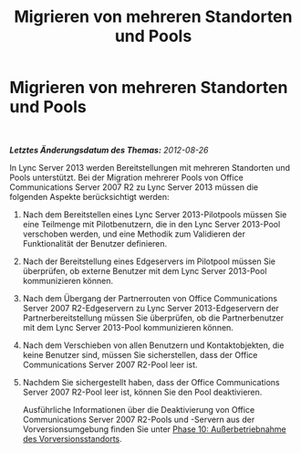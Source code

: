 ﻿---
title: Migrieren von mehreren Standorten und Pools
TOCTitle: Migrieren von mehreren Standorten und Pools
ms:assetid: 3bf677d4-a5af-4f73-8fad-1abf5b668cc1
ms:mtpsurl: https://technet.microsoft.com/de-de/library/JJ688025(v=OCS.15)
ms:contentKeyID: 49890709
ms.date: 05/19/2016
mtps_version: v=OCS.15
ms.translationtype: HT
---

# Migrieren von mehreren Standorten und Pools

 

_**Letztes Änderungsdatum des Themas:** 2012-08-26_

In Lync Server 2013 werden Bereitstellungen mit mehreren Standorten und Pools unterstützt. Bei der Migration mehrerer Pools von Office Communications Server 2007 R2 zu Lync Server 2013 müssen die folgenden Aspekte berücksichtigt werden:

1.  Nach dem Bereitstellen eines Lync Server 2013-Pilotpools müssen Sie eine Teilmenge mit Pilotbenutzern, die in den Lync Server 2013-Pool verschoben werden, und eine Methodik zum Validieren der Funktionalität der Benutzer definieren.

2.  Nach der Bereitstellung eines Edgeservers im Pilotpool müssen Sie überprüfen, ob externe Benutzer mit dem Lync Server 2013-Pool kommunizieren können.

3.  Nach dem Übergang der Partnerrouten von Office Communications Server 2007 R2-Edgeservern zu Lync Server 2013-Edgeservern der Partnerbereitstellung müssen Sie überprüfen, ob die Partnerbenutzer mit dem Lync Server 2013-Pool kommunizieren können.

4.  Nach dem Verschieben von allen Benutzern und Kontaktobjekten, die keine Benutzer sind, müssen Sie sicherstellen, dass der Office Communications Server 2007 R2-Pool leer ist.

5.  Nachdem Sie sichergestellt haben, dass der Office Communications Server 2007 R2-Pool leer ist, können Sie den Pool deaktivieren.
    
    Ausführliche Informationen über die Deaktivierung von Office Communications Server 2007 R2-Pools und -Servern aus der Vorversionsumgebung finden Sie unter [Phase 10: Außerbetriebnahme des Vorversionsstandorts](phase-10-decommission-legacy-site.md).

